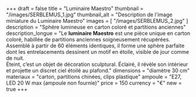 +++
draft = false
title = "Luminaire Maestro"
thumbnail = "/images/SERBLEMUS_1.jpg"
thumbnail_alt = "Description de l'image miniature du Luminaire Maestro"
images = [
  "/images/SERBLEMUS_2.jpg"
]
description = "Sphère lumineuse en carton coloré et partitions anciennes"
description_longue = "Le <b>luminaire Maestro</b> est une pièce unique en carton coloré, habillée de partitions anciennes soigneusement récupérées.<br>Assemblé à partir de 60 éléments identiques, il forme une sphère parfaite dont les entrelacements dessinent un motif en étoile, visible de jour comme de nuit.<br>Éteint, c’est un objet de décoration sculptural. Éclairé, il révèle son intérieur et projette un discret ciel étoilé au plafond."
dimensions = "diamètre 30 cm"
materiaux = "carton, partitions chinées, clips plastique"
ampoule = "E27, LED 20 W max (ampoule non fournie)"
price = 150
currency = "€"
new = true
+++